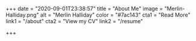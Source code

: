 +++
date = "2020-09-01T23:38:57"
title = "About Me"
image = "Merlin-Halliday.png"
alt = "Merlin Halliday"
color = "#7ac143"
cta1 = "Read More"
link1 = "/about"
cta2 = "View my CV"
link2 = "/resume"

+++
